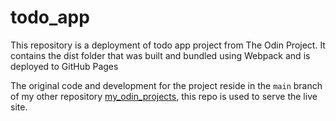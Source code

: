 # todo_app

This repository is a deployment of todo app project from The Odin Project. 
It contains the dist folder that was built and bundled using Webpack and is deployed to GitHub Pages 

The original code and development for the project reside in the `main` branch of my other repository [my_odin_projects](https://github.com/mx-99/my_odin_projects/tree/main/full_stack/todo_list),  this repo is used to serve the live site.

